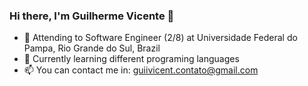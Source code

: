 ### Hi there, I'm Guilherme Vicente 👋
- 🔭 Attending to Software Engineer (2/8) at Universidade Federal do Pampa, Rio Grande do Sul, Brazil
- 🌱 Currently learning different programing languages
- 📫 You can contact me in: guiivicent.contato@gmail.com


